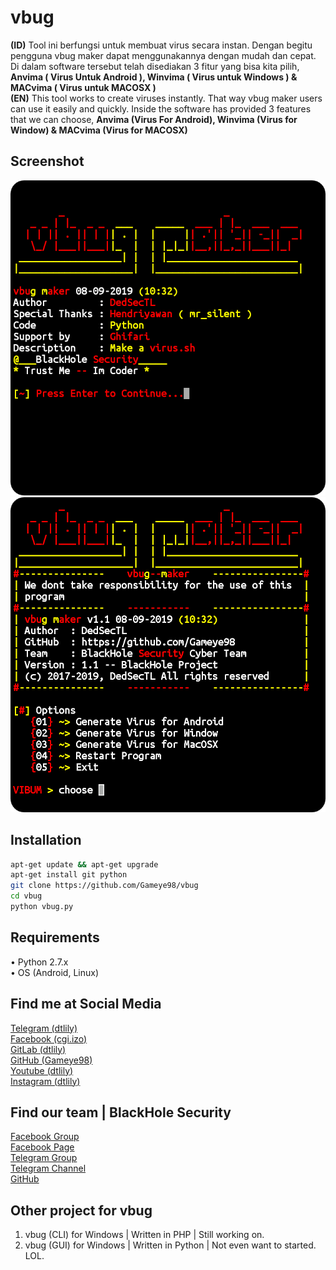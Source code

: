 # vbug
**(ID)** Tool ini berfungsi untuk membuat virus secara instan. Dengan begitu pengguna vbug maker dapat menggunakannya dengan mudah dan cepat. Di dalam software tersebut telah disediakan 3 fitur yang bisa kita pilih, **Anvima ( Virus Untuk Android ), Winvima ( Virus untuk Windows ) & MACvima ( Virus untuk MACOSX )**  
**(EN)** This tool works to create viruses instantly. That way vbug maker users can use it easily and quickly. Inside the software has provided 3 features that we can choose, **Anvima (Virus For Android), Winvima (Virus for Window) & MACvima (Virus for MACOSX)**

## Screenshot
![vbug001.png](.image/vbug01.png)  
![vbug002.png](.image/vbug02.png)

## Installation
```bash
apt-get update && apt-get upgrade
apt-get install git python
git clone https://github.com/Gameye98/vbug
cd vbug
python vbug.py
```

## Requirements
• Python 2.7.x  
• OS (Android, Linux)

## Find me at Social Media
[Telegram (dtlily)](https://t.me/dtlily)  
[Facebook (cgi.izo)](https://www.fb.com/cgi.izo)  
[GitLab (dtlily)](https://gitlab.com/dtlily)  
[GitHub (Gameye98)](https://github.com/Gameye98)  
[Youtube (dtlily)](https://m.youtube.com/channel/UCx-ohDJBkdKzeXOGZ2hoaMA)  
[Instagram (dtlily)](https://www.instagram.com/dtlily)

## Find our team | BlackHole Security
[Facebook Group](https://mbasic.facebook.com/groups/1704985559810669)  
[Facebook Page](https://www.facebook.com/BlackHole-Security-2018336478223944)  
[Telegram Group](https://t.me/BHSec)  
[Telegram Channel](https://t.me/bhs3c)  
[GitHub](https://github.com/BlackHoleSecurity)

## Other project for vbug
1. vbug (CLI) for Windows | Written in PHP | Still working on.
2. vbug (GUI) for Windows | Written in Python | Not even want to started. LOL.